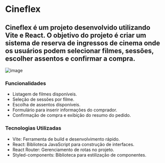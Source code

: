 # Cineflex 

## Cineflex é um projeto desenvolvido utilizando Vite e React. O objetivo do projeto é criar um sistema de reserva de ingressos de cinema onde os usuários podem selecionar filmes, sessões, escolher assentos e confirmar a compra.



![image](https://github.com/user-attachments/assets/61922262-cc58-4a8f-b08d-82754fc78196)



### Funcionalidades
- Listagem de filmes disponíveis.
- Seleção de sessões por filme.
- Escolha de assentos disponíveis.
- Formulário para inserir informações do comprador.
- Confirmação de compra e exibição do resumo do pedido.

### Tecnologias Utilizadas
- Vite: Ferramenta de build e desenvolvimento rápido.
- React: Biblioteca JavaScript para construção de interfaces.
- React Router: Gerenciamento de rotas no projeto.
- Styled-components: Biblioteca para estilização de componentes.
